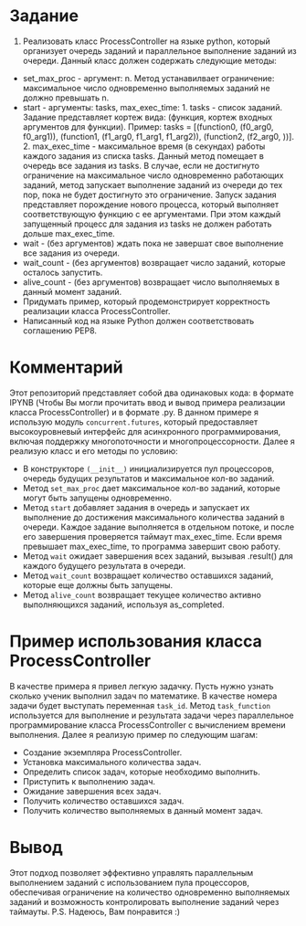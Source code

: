 # Задание
1. Реализовать класс ProcessController на языке python, который организует очередь заданий и параллельное выполнение заданий из очереди. Данный класс должен содержать следующие методы:
- set_max_proc - аргумент: n. Метод устанавилвает ограничение: максимальное число одновременно выполняемых заданий не должно превышать n.
- start - аргументы: tasks, max_exec_time: 1. tasks - список заданий. Задание представляет кортеж вида: (функция, кортеж входных аргументов для функции). Пример: tasks = [(function0, (f0_arg0, f0_arg1)), (function1, (f1_arg0, f1_arg1, f1_arg2)), (function2, (f2_arg0, ))]. 2. max_exec_time - максимальное время (в секундах) работы каждого задания из списка tasks. Данный метод помещает в очередь все задания из tasks. В случае, если не достигнуто ограничение на максимальное число одновременно работающих заданий, метод запускает выполнение заданий из очереди до тех пор, пока не будет достигнуто это ограничение. Запуск задания представляет порождение нового процесса, который выполняет соответствующую функцию с ее аргументами. При этом каждый запущенный процесс для задания из tasks не должен работать дольше max_exec_time.
- wait - (без аргументов) ждать пока не завершат свое выполнение все задания из очереди.
- wait_count - (без аргументов) возвращает число заданий, которые осталось запустить.
- alive_count - (без аргументов) возвращает число выполняемых в данный момент заданий.
- Придумать пример, который продемонстрирует корректность реализации класса ProcessController.
- Написанный код на языке Python должен соответствовать соглашению PEP8.
# Комментарий

Этот репозиторий представляет собой два одинаковых кода: в формате IPYNB (Чтобы Вы могли прочитать ввод и вывод примера реализации класса ProcessController) и в формате .py. В данном примере я использую модуль `concurrent.futures`, 
который предоставляет высокоуровневый интерфейс для асинхронного программирования, 
включая поддержку многопоточности и многопроцессорности.
Далее я реализую класс и его методы по условию:
- В конструкторе `(__init__)` инициализируется пул процессоров, очередь будущих результатов и максимальное кол-во заданий.
- Метод `set_max_proc` дает максимальное кол-во заданий, которые могут быть запущены одновременно.
- Метод `start` добавляет задания в очередь и запускает их выполнение до достижения максимального количества заданий в очереди.
        Каждое задание выполняется в отдельном потоке, и после его завершения проверяется таймаут max_exec_time. Если время превышает max_exec_time, то программа завершит свою работу.
- Метод `wait` ожидает завершения всех заданий, вызывая .result() для каждого будущего результата в очереди.
- Метод `wait_count` возвращает количество оставшихся заданий, которые еще должны быть запущены.
- Метод `alive_count` возвращает текущее количество активно выполняющихся заданий, используя as_completed.
# Пример использования класса ProcessController
В качестве примера я привел легкую задачку. Пусть нужно узнать сколько ученик выполнил задач по математике. В качестве номера задачи будет выступать переменная `task_id`. 
Метод `task_function` используется для выполнение и результата задачи через параллельное программирование класса ProcessController с вычислением времени выполнения.
Далее я реализую пример по следующим шагам:
- Создание экземпляра ProcessController.
- Установка максимального количества задач.
- Определить список задач, которые необходимо выполнить.
- Приступить к выполнению задач.
- Ожидание завершения всех задач.
- Получить количество оставшихся задач.
- Получить количество выполняемых в данный момент задач.
# Вывод
Этот подход позволяет эффективно управлять параллельным выполнением заданий с использованием пула процессоров, 
обеспечивая ограничение на количество одновременно выполняемых заданий и возможность контролировать выполнение заданий через таймауты.
P.S. Надеюсь, Вам понравится :)
